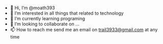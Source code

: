 - 👋 Hi, I’m @moath393
- 👀 I’m interested in all things that related  to technology
- 🌱 I’m currently learning programing
- 💞️ I’m looking to collaborate on ...
- 📫 How to reach me send me an email on trail3933@gmail.com at any time

<!---
moath393/moath393 is a ✨ special ✨ repository because its `README.md` (this file) appears on your GitHub profile.
You can click the Preview link to take a look at your changes.
--->
